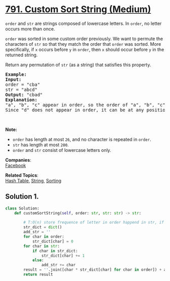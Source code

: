 # [791. Custom Sort String (Medium)](https://leetcode.com/problems/custom-sort-string/)

<p><code>order</code> and <code>str</code> are strings composed of lowercase letters. In <code>order</code>, no letter occurs more than once.</p>

<p><code>order</code> was sorted in some custom order previously. We want to permute the characters of <code>str</code> so that they match the order that <code>order</code> was sorted. More specifically, if <code>x</code> occurs before <code>y</code> in <code>order</code>, then <code>x</code> should occur before <code>y</code> in the returned string.</p>

<p>Return any permutation of <code>str</code> (as a string) that satisfies this property.</p>

<pre><strong>Example:</strong>
<strong>Input:</strong> 
order = "cba"
str = "abcd"
<strong>Output:</strong> "cbad"
<strong>Explanation:</strong> 
"a", "b", "c" appear in order, so the order of "a", "b", "c" should be "c", "b", and "a". 
Since "d" does not appear in order, it can be at any position in the returned string. "dcba", "cdba", "cbda" are also valid outputs.
</pre>

<p>&nbsp;</p>

<p><strong>Note:</strong></p>

<ul>
	<li><code>order</code> has length at most <code>26</code>, and no character is repeated in <code>order</code>.</li>
	<li><code>str</code> has length at most <code>200</code>.</li>
	<li><code>order</code> and <code>str</code> consist of lowercase letters only.</li>
</ul>


**Companies**:  
[Facebook](https://leetcode.com/company/facebook)

**Related Topics**:  
[Hash Table](https://leetcode.com/tag/hash-table/), [String](https://leetcode.com/tag/string/), [Sorting](https://leetcode.com/tag/sorting/)

## Solution 1.

```python
class Solution:
    def customSortString(self, order: str, str: str) -> str:
         
        # T:O(n) store frequence of letter in order happend in str, if letter in str not appear in order, append it into a additional str, 
        str_dict = dict()
        add_str = ''
        for char in order:
            str_dict[char] = 0
        for char in str:
            if char in str_dict:
                str_dict[char] += 1
            else:
                add_str += char
        result = ''.join([char * str_dict[char] for char in order]) + add_str
        return result
            
        

```